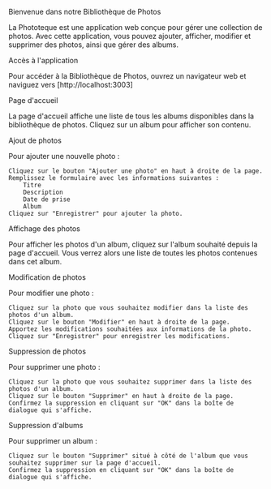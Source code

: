 

Bienvenue dans notre Bibliothèque de Photos

La Phototeque est une application web conçue pour gérer une collection de photos. Avec cette application, vous pouvez ajouter, afficher, modifier et supprimer des photos, ainsi que gérer des albums.

Accès à l'application

Pour accéder à la Bibliothèque de Photos, ouvrez un navigateur web et naviguez vers [http://localhost:3003]

Page d'accueil

La page d'accueil affiche une liste de tous les albums disponibles dans la bibliothèque de photos. 
Cliquez sur un album pour afficher son contenu.

Ajout de photos

Pour ajouter une nouvelle photo :

    Cliquez sur le bouton "Ajouter une photo" en haut à droite de la page.
    Remplissez le formulaire avec les informations suivantes :
        Titre
        Description
        Date de prise
        Album
    Cliquez sur "Enregistrer" pour ajouter la photo.

Affichage des photos

Pour afficher les photos d'un album, cliquez sur l'album souhaité depuis la page d'accueil. Vous verrez alors une liste de toutes les photos contenues dans cet album.

Modification de photos

Pour modifier une photo :

    Cliquez sur la photo que vous souhaitez modifier dans la liste des photos d'un album.
    Cliquez sur le bouton "Modifier" en haut à droite de la page.
    Apportez les modifications souhaitées aux informations de la photo.
    Cliquez sur "Enregistrer" pour enregistrer les modifications.

Suppression de photos

Pour supprimer une photo :

    Cliquez sur la photo que vous souhaitez supprimer dans la liste des photos d'un album.
    Cliquez sur le bouton "Supprimer" en haut à droite de la page.
    Confirmez la suppression en cliquant sur "OK" dans la boîte de dialogue qui s'affiche.

Suppression d'albums

Pour supprimer un album :

    Cliquez sur le bouton "Supprimer" situé à côté de l'album que vous souhaitez supprimer sur la page d'accueil.
    Confirmez la suppression en cliquant sur "OK" dans la boîte de dialogue qui s'affiche.
